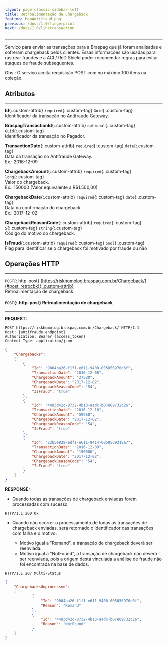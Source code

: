 ```yaml
---
layout: page-classic-sidebar-left
title: Retroalimentação de Chargeback
featimg: MapAntifraud.png
previous: /docs/1.0/fingerprint
next: /docs/1.0/linktransaction
---
```

---

Serviço para enviar as transações para a Braspag que já foram analisadas e sofreram chargeback pelos clientes. Essas informações são usadas para rastrear fraudes e a
ACI / ReD Shield poder recomendar regras para evitar ataques de fraude subsequentes.

Obs.: O serviço aceita requisição POST com no máximo 100 itens na coleção.

<a name="contract"></a>
  
## Atributos
-----------------------------------

**Id**{:.custom-attrib}  `required`{:.custom-tag} `Guid`{:.custom-tag}  
Identificador da transação no Antifraude Gateway.

**BraspagTransactionId**{:.custom-attrib}  `optional`{:.custom-tag} `Guid`{:.custom-tag}  
Identificador da transação no Pagador.

**TransactionDate**{:.custom-attrib} `required`{:.custom-tag} `date`{:.custom-tag}  
Data da transação no Antifraude Gateway.  
Ex.: 2016-12-09

**ChargebackAmount**{:.custom-attrib} `required`{:.custom-tag} `long`{:.custom-tag}  
Valor do chargeback.  
Ex.: 150000 (Valor equivalente a R$1.500,00)

**ChargebackDate**{:.custom-attrib} `required`{:.custom-tag} `date`{:.custom-tag}  
Data da confirmação do chargeback.  
Ex.: 2017-12-02

**ChargebackReasonCode**{:.custom-attrib} `required`{:.custom-tag} `5`{:.custom-tag} `string`{:.custom-tag}  
Código do motivo do chargeback.

**IsFraud**{:.custom-attrib} `required`{:.custom-tag} `bool`{:.custom-tag}  
Flag para identificar se o chargeback foi motivado por fraude ou não

<a style="float: right;" href="#attributes"><i class="fa fa-angle-double-up fa-fw"></i></a>

<a name="http_operations"></a>

## Operações HTTP
-----------------------------------

`POST`{:.http-post} [https://riskhomolog.braspag.com.br/Chargeback/](#post_retrocbk){:.custom-attrib}  
Retroalimentação de chargeback  

<a style="float: right;" href="#http_operations"><i class="fa fa-angle-double-up fa-fw"></i></a>

<a name="post_retrocbk"></a>

#### `POST`{:.http-post} Retroalimentação de chargeback
-------------------------------------------

**REQUEST:**  

``` http
POST https://riskhomolog.braspag.com.br/Chargeback/ HTTP/1.1
Host: {antifraude endpoint}
Authorization: Bearer {access_token}
Content-Type: application/json
```

``` json
{
    "Chargebacks":
    [
        {
            "Id": "9004ba26-f1f1-e611-9400-005056970d6f",
            "TransactionDate": "2016-12-08",
            "ChargebackAmount": "27580",
            "ChargebackDate": "2017-12-02",
            "ChargebackReasonCode": "54",
            "IsFraud": "true"
        },
        {
            "Id": "4493d42c-8732-4b13-aadc-b07e89732c26",
            "TransactionDate": "2016-12-10",
            "ChargebackAmount": "59960",
            "ChargebackDate": "2017-12-02",
            "ChargebackReasonCode": "54",
            "IsFraud": "true"
        },
        {
            "Id": "22b5e829-edf1-e611-9414-0050569318a7",
            "TransactionDate": "2016-12-09",
            "ChargebackAmount": "150000",
            "ChargebackDate": "2017-12-02",
            "ChargebackReasonCode": "54",
            "IsFraud": "true"
        }
    ]
}
```

**RESPONSE:**  

- Quando todas as transações de chargeback enviadas forem processadas com sucesso
``` http
HTTP/1.1 200 Ok
```

- Quando não ocorrer o processamento de todas as transações de chargeback enviadas, será retornado o identificador das transações com falha e o motivo.  

    * Motivo igual a "Remand", a transação de chargeback deverá ser reenviada.  
    * Motivo igual a "NotFound", a transação de chargeback não deverá ser reenviada, pois a origem desta vinculada a análise de fraude não foi encontrada na base de dados.  
``` http
HTTP/1.1 207 Multi-Status
```
``` json
{
    "ChargebacksUnprocessed":
    [
            {
                "Id": "9004ba26-f1f1-e611-9400-005056970d6f",
                "Reason": "Remand"
            },
            {
                "Id": "4493d42c-8732-4b13-aadc-b07e89732c26",
                "Reason": "NotFound"
            }
    ]
}
```
